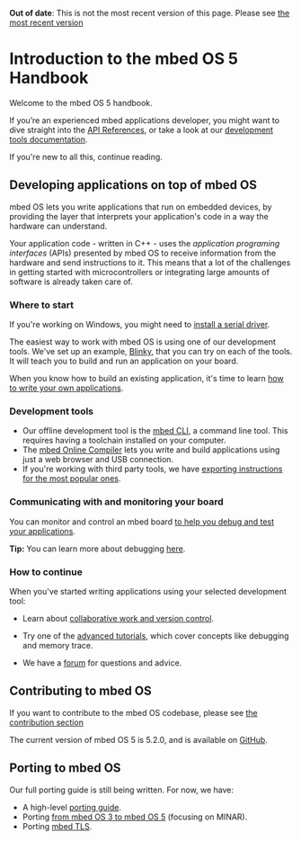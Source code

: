 <span class="warnings">**Out of date**: This is not the most recent version of this page. Please see [the most recent version](y)</span>
# Introduction to the mbed OS 5 Handbook

Welcome to the mbed OS 5 handbook. 

If you’re an experienced mbed applications developer, you might want to dive straight into the [API References](https://docs.mbed.com/docs/mbed-os-api-reference/en/), or take a look at our [development tools documentation](dev_tools/options.md).

If you're new to all this, continue reading.

## Developing applications on top of mbed OS

mbed OS lets you write applications that run on embedded devices, by providing the layer that interprets your application's code in a way the hardware can understand.

Your application code - written in C++ - uses the *application programing interfaces* (APIs) presented by mbed OS to receive information from the hardware and send instructions to it. This means that a lot of the challenges in getting started with microcontrollers or integrating large amounts of software is already taken care of. 

### Where to start

<span class="tips">If you're working on Windows, you might need to [install a serial driver](getting_started/what_need.md#windows-serial-driver).</span>

The easiest way to work with mbed OS is using one of our development tools. We've set up an example, [Blinky](getting_started/first_program.md), that you can try on each of the tools. It will teach you to build and run an application on your board.

When you know how to build an existing application, it's time to learn [how to write your own applications](APIs/intro.md).

### Development tools

* Our offline development tool is the [mbed CLI](dev_tools/cli.md), a command line tool. This requires having a toolchain installed on your computer. 
* The [mbed Online Compiler](dev_tools/online_comp.md) lets you write and build applications using just a web browser and USB connection.
* If you're working with third party tools, we have [exporting instructions for the most popular ones](dev_tools/third_party.md).

### Communicating with and monitoring your board

You can monitor and control an mbed board [to help you debug and test your applications](getting_started/mbed_interface.md).

<span class="tips">**Tip:** You can learn more about debugging [here](advanced/debugging.md).</span>

### How to continue

When you've started writing applications using your selected development tool:

* Learn about [collaborative work and version control](collab/collab_intro.md).

* Try one of the [advanced tutorials](advanced/intro.md), which cover concepts like debugging and memory trace.

* We have a [forum](https://forums.mbed.com/) for questions and advice.

## Contributing to mbed OS

If you want to contribute to the mbed OS codebase, please see [the contribution section](cont/contributing.md)

The current version of mbed OS 5 is 5.2.0, and is available on [GitHub](https://github.com/ARMmbed/mbed-os/releases/tag/mbed-os-5.2.0).

## Porting to mbed OS

Our full porting guide is still being written. For now, we have:

* A high-level [porting guide](advanced/porting_guide.md).
* Porting [from mbed OS 3 to mbed OS 5](advanced/MINAR_migration.md) (focusing on MINAR).
* Porting [mbed TLS](advanced/tls_porting.md).